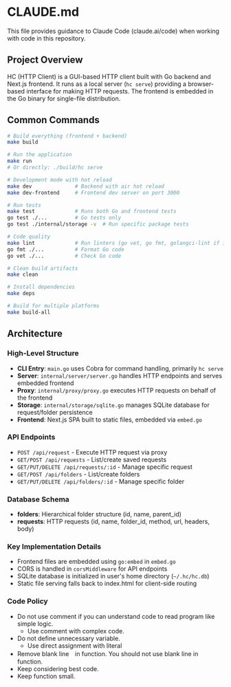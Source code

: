 # CLAUDE.md

This file provides guidance to Claude Code (claude.ai/code) when working with code in this repository.

## Project Overview

HC (HTTP Client) is a GUI-based HTTP client built with Go backend and Next.js frontend. It runs as a local server (`hc serve`) providing a browser-based interface for making HTTP requests. The frontend is embedded in the Go binary for single-file distribution.

## Common Commands

```bash
# Build everything (frontend + backend)
make build

# Run the application
make run
# Or directly: ./build/hc serve

# Development mode with hot reload
make dev              # Backend with air hot reload
make dev-frontend     # Frontend dev server on port 3000

# Run tests
make test             # Runs both Go and frontend tests
go test ./...         # Go tests only
go test ./internal/storage -v  # Run specific package tests

# Code quality
make lint             # Run linters (go vet, go fmt, golangci-lint if installed, npm lint)
go fmt ./...          # Format Go code
go vet ./...          # Check Go code

# Clean build artifacts
make clean

# Install dependencies
make deps

# Build for multiple platforms
make build-all
```

## Architecture

### High-Level Structure
- **CLI Entry**: `main.go` uses Cobra for command handling, primarily `hc serve`
- **Server**: `internal/server/server.go` handles HTTP endpoints and serves embedded frontend
- **Proxy**: `internal/proxy/proxy.go` executes HTTP requests on behalf of the frontend
- **Storage**: `internal/storage/sqlite.go` manages SQLite database for request/folder persistence
- **Frontend**: Next.js SPA built to static files, embedded via `embed.go`

### API Endpoints
- `POST /api/request` - Execute HTTP request via proxy
- `GET/POST /api/requests` - List/create saved requests
- `GET/PUT/DELETE /api/requests/:id` - Manage specific request
- `GET/POST /api/folders` - List/create folders
- `GET/PUT/DELETE /api/folders/:id` - Manage specific folder

### Database Schema
- **folders**: Hierarchical folder structure (id, name, parent_id)
- **requests**: HTTP requests (id, name, folder_id, method, url, headers, body)

### Key Implementation Details
- Frontend files are embedded using `go:embed` in `embed.go`
- CORS is handled in `corsMiddleware` for API endpoints
- SQLite database is initialized in user's home directory (`~/.hc/hc.db`)
- Static file serving falls back to index.html for client-side routing

### Code Policy

- Do not use comment if you can understand code to read program like simple logic.
  - Use comment with complex code.
- Do not define unnecessary variable.
  - Use direct assignment with literal
- Remove blank line　in function. You should not use blank line in function.
- Keep considering best code.
- Keep function small.
